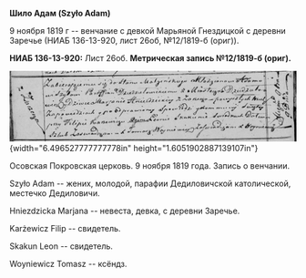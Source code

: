 **Шило Адам (Szyło Adam)**

9 ноября 1819 г -- венчание с девкой Марьяной Гнездицкой с деревни
Заречье (НИАБ 136-13-920, лист 26об, №12/1819-б (ориг)).

**НИАБ 136-13-920:** Лист 26об. **Метрическая запись №12/1819-б
(ориг).**

![](./media/fb3dd5eb0169d7456bec3a0915b0239213316727.png){width="6.496527777777778in"
height="1.6051902887139107in"}

Осовская Покровская церковь. 9 ноября 1819 года. Запись о венчании.

Szyło Adam -- жених, молодой, парафии Дедиловичской католической,
местечко Дедиловичи.

Hniezdzicka Marjana -- невеста, девка, с деревни Заречье.

Karżewicz Filip -- свидетель.

Skakun Leon -- свидетель.

Woyniewicz Tomasz -- ксёндз.
